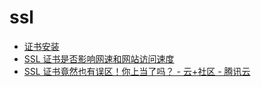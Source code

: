 # ssl

- [证书安装](https://ssl.22.cn/Helper/?tab=2)
- [SSL 证书是否影响网速和网站访问速度](https://blog.csdn.net/CTO_ZhangHui_/article/details/50960756)
- [SSL 证书竟然也有误区！你上当了吗？ - 云+社区 - 腾讯云](https://cloud.tencent.com/developer/news/409599)

```c#

```
